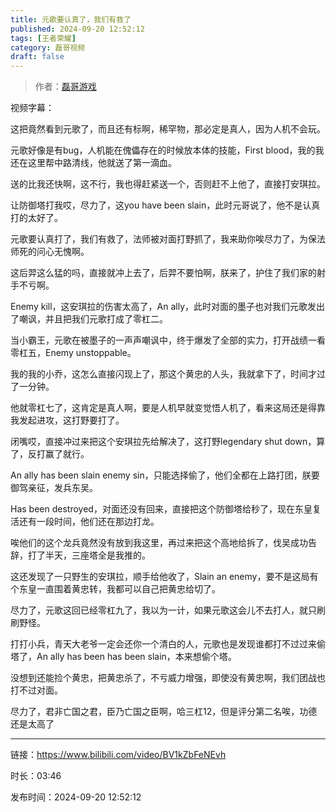 ```yaml
---
title: 元歌要认真了，我们有救了
published: 2024-09-20 12:52:12
tags: [王者荣耀]
category: 磊哥视频
draft: false
---
```



> 作者：[磊哥游戏](https://space.bilibili.com/268941858?spm_id_from=333.788.upinfo.head.click)

视频字幕：

这把竟然看到元歌了，而且还有标啊，稀罕物，那必定是真人，因为人机不会玩。

元歌好像是有bug，人机能在傀儡存在的时候放本体的技能，First blood，我的我还在这里帮中路清线，他就送了第一滴血。

送的比我还快啊，这不行，我也得赶紧送一个，否则赶不上他了，直接打安琪拉。

让防御塔打我哎，尽力了，这you have been slain，此时元哥说了，他不是认真打的太好了。

元歌要认真打了，我们有救了，法师被对面打野抓了，我来助你唉尽力了，为保法师死的问心无愧啊。

这后羿这么猛的吗，直接就冲上去了，后羿不要怕啊，朕来了，护住了我们家的射手不亏啊。

Enemy kill，这安琪拉的伤害太高了，An ally，此时对面的墨子也对我们元歌发出了嘲讽，并且把我们元歌打成了零杠二。

当小霸王，元歌在被墨子的一声声嘲讽中，终于爆发了全部的实力，打开战绩一看零杠五，Enemy unstoppable。

我的我的小乔，这怎么直接闪现上了，那这个黄忠的人头，我就拿下了，时间才过了一分钟。

他就零杠七了，这肯定是真人啊，要是人机早就变觉悟人机了，看来这局还是得靠我发起进攻，这打野要打了。

闭嘴哎，直接冲过来把这个安琪拉先给解决了，这打野legendary shut down，算了，反打赢了就行。

An ally has been slain enemy sin，只能选择偷了，他们全都在上路打团，朕要御驾亲征，发兵东吴。

Has been destroyed，对面还没有回来，直接把这个防御塔给秒了，现在东皇复活还有一段时间，他们还在那边打龙。

唉他们的这个龙兵竟然没有放到我这里，再过来把这个高地给拆了，伐吴成功告辞，打了半天，三座塔全是我推的。

这还发现了一只野生的安琪拉，顺手给他收了，Slain an enemy，要不是这局有个东皇一直围着黄忠转，我都可以自己把黄忠给切了。

尽力了，元歌这回已经零杠九了，我以为一计，如果元歌这会儿不去打人，就只刷刷野怪。

打打小兵，青天大老爷一定会还你一个清白的人，元歌也是发现谁都打不过过来偷塔了，An ally has been has been slain，本来想偷个塔。

没想到还能捡个黄忠，把黄忠杀了，不亏威力增强，即使没有黄忠啊，我们团战也打不过对面。

尽力了，君非亡国之君，臣乃亡国之臣啊，哈三杠12，但是评分第二名唉，功德还是太高了

---

链接：https://www.bilibili.com/video/BV1kZbFeNEvh

时长：03:46

发布时间：2024-09-20 12:52:12
